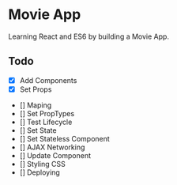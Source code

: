 # Movie App
Learning React and ES6 by building a Movie App.


## Todo
- [x] Add Components
- [x] Set Props
- [] Maping
- [] Set PropTypes
- [] Test Lifecycle
- [] Set State
- [] Set Stateless Component
- [] AJAX Networking
- [] Update Component
- [] Styling CSS
- [] Deploying